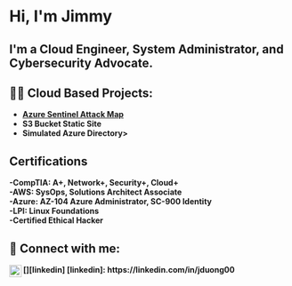 <h1>Hi, I'm Jimmy <br/>

<h2> I'm a Cloud Engineer, System Administrator, and Cybersecurity Advocate. 
<h2>👨‍💻 Cloud Based Projects:</h2>

- <b>[Azure Sentinel Attack Map](https://github.com/JimmyDuong00/Azure-Sentinel-Threat-Map)</b>
- <b>S3 Bucket Static Site</b>
- <b>Simulated Azure Directory>


<h2>Certifications</h2>
  -CompTIA: A+, Network+, Security+, Cloud+ <br/>
  -AWS: SysOps, Solutions Architect Associate<br/> 
  -Azure: AZ-104 Azure Administrator, SC-900 Identity <br/>
  -LPI: Linux Foundations<br/>
  -Certified Ethical Hacker<br/>
  


<h2> 🤳 Connect with me:</h2>
[<img align="left" alt="JoshMadakor | LinkedIn" width="22px" src="https://cdn.jsdelivr.net/npm/simple-icons@v3/icons/linkedin.svg" />][linkedin]
[linkedin]: https://linkedin.com/in/jduong00
